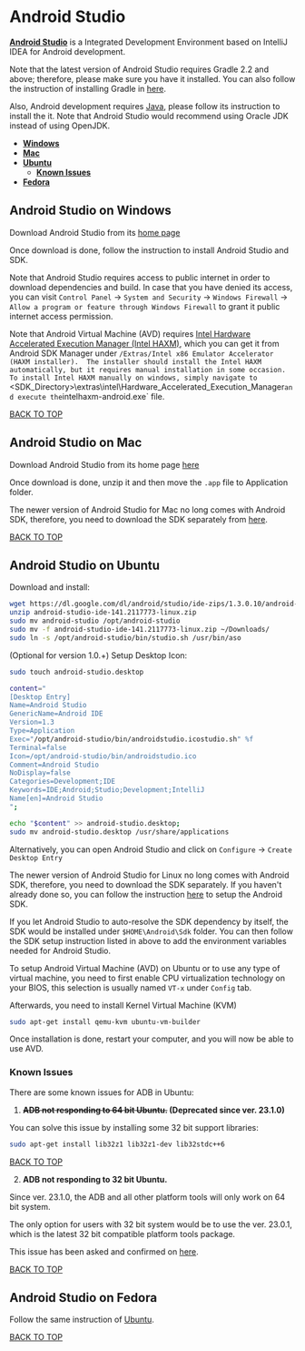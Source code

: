 Android Studio
==============
[**Android Studio**](https://developer.android.com/sdk/index.html) is a Integrated Development Environment based on IntelliJ IDEA for Android development.

Note that the latest version of Android Studio requires Gradle 2.2 and above; therefore, please make sure you have it installed.  You can also follow the instruction of installing Gradle in [here](#gradle).

Also, Android development requires [Java](#java),  please follow its instruction to install the it.  Note that Android Studio would recommend using Oracle JDK instead of using OpenJDK.

* [**Windows**](#android-studio-on-windows)
* [**Mac**](#android-studio-on-mac)
* [**Ubuntu**](#android-studio-on-ubuntu)
  * [**Known Issues**](#known-issues)
* [**Fedora**](#android-studio-on-fedora)

## Android Studio on Windows
Download Android Studio from its [home page](https://developer.android.com/sdk/installing/studio.html)

Once download is done, follow the instruction to install Android Studio and SDK.

Note that Android Studio requires access to public internet in order to download dependencies and build.  In case that you have denied its access, you can visit `Control Panel` -> `System and Security` -> `Windows Firewall` -> `Allow a program or feature through Windows Firewall` to grant it public internet access permission.

Note that Android Virtual Machine (AVD) requires [Intel Hardware Accelerated Execution Manager (Intel HAXM)](https://software.intel.com/en-us/android/articles/intel-hardware-accelerated-execution-manager), which you can get it from Android SDK Manager under `/Extras/Intel x86 Emulator Accelerator (HAXM installer).  The installer should install the Intel HAXM automatically, but it requires manual installation in some occasion.  To install Intel HAXM manually on windows, simply navigate to `<SDK_Directory>\extras\intel\Hardware_Accelerated_Execution_Manager` and execute the `intelhaxm-android.exe` file.

[BACK TO TOP](https://github.com/ctrl-alt-del/devenv)


## Android Studio on Mac
Download Android Studio from its home page [here](https://developer.android.com/sdk/installing/studio.html)

Once download is done, unzip it and then move the `.app` file to Application folder.

The newer version of Android Studio for Mac no long comes with Android SDK, therefore, you need to download the SDK separately from [here](#sdk-on-mac).

[BACK TO TOP](https://github.com/ctrl-alt-del/devenv)


## Android Studio on Ubuntu
Download and install:
```sh
wget https://dl.google.com/dl/android/studio/ide-zips/1.3.0.10/android-studio-ide-141.2117773-linux.zip
unzip android-studio-ide-141.2117773-linux.zip
sudo mv android-studio /opt/android-studio
sudo mv -f android-studio-ide-141.2117773-linux.zip ~/Downloads/
sudo ln -s /opt/android-studio/bin/studio.sh /usr/bin/aso
```

(Optional for version 1.0.+) Setup Desktop Icon:
```sh
sudo touch android-studio.desktop

content="
[Desktop Entry]
Name=Android Studio
GenericName=Android IDE
Version=1.3
Type=Application
Exec="/opt/android-studio/bin/androidstudio.icostudio.sh" %f
Terminal=false
Icon=/opt/android-studio/bin/androidstudio.ico
Comment=Android Studio
NoDisplay=false
Categories=Development;IDE
Keywords=IDE;Android;Studio;Development;IntelliJ
Name[en]=Android Studio
";

echo "$content" >> android-studio.desktop;
sudo mv android-studio.desktop /usr/share/applications
```

Alternatively, you can open Android Studio and click on `Configure` -> `Create Desktop Entry`

The newer version of Android Studio for Linux no long comes with Android SDK, therefore, you need to download the SDK separately.  If you haven't already done so, you can follow the instruction [here](https://github.com/ctrl-alt-del/devenv#sdk-on-ubuntu) to setup the Android SDK.

If you let Android Studio to auto-resolve the SDK dependency by itself, the SDK would be installed under `$HOME\Android\Sdk` folder.  You can then follow the SDK setup instruction listed in above to add the environment variables needed for Android Studio.

To setup Android Virtual Machine (AVD) on Ubuntu or to use any type of virtual machine, you need to first enable CPU virtualization technology on your BIOS, this selection is usually named `VT-x` under `Config` tab.

Afterwards, you need to install Kernel Virtual Machine (KVM)
```sh
sudo apt-get install qemu-kvm ubuntu-vm-builder
```

Once installation is done, restart your computer, and you will now be able to use AVD.



### Known Issues
There are some known issues for ADB in Ubuntu:

1. **~~ADB not responding to 64 bit Ubuntu.~~ (Deprecated since ver. 23.1.0)**

You can solve this issue by installing some 32 bit support libraries:
```sh
sudo apt-get install lib32z1 lib32z1-dev lib32stdc++6
```
[BACK TO TOP](https://github.com/ctrl-alt-del/devenv)



2. **ADB not responding to 32 bit Ubuntu.**

Since ver. 23.1.0, the ADB and all other platform tools will only work on 64 bit system.

The only option for users with 32 bit system would be to use the ver. 23.0.1, which is the latest 32 bit compatible platform tools package.

This issue has been asked and confirmed on [here](https://code.google.com/p/android/issues/detail?id=196866).

[BACK TO TOP](https://github.com/ctrl-alt-del/devenv)


## Android Studio on Fedora
Follow the same instruction of [Ubuntu](#android-studio-on-ubuntu).

[BACK TO TOP](https://github.com/ctrl-alt-del/devenv)
